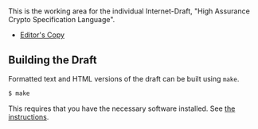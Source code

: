 # 

This is the working area for the individual Internet-Draft, "High Assurance Crypto Specification Language".

* [Editor's Copy](https://hacs-workshop.github.io/hacspec/draft-hacspec.html)

## Building the Draft

Formatted text and HTML versions of the draft can be built using `make`.

```sh
$ make
```

This requires that you have the necessary software installed.  See [the instructions](https://github.com/martinthomson/i-d-template/blob/master/doc/SETUP.md).
